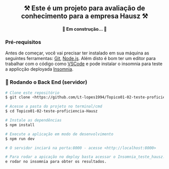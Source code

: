 <h2 align="center">⚒️ Este é um projeto para avaliação de conhecimento para a empresa Hausz ⚒️</h2>

<h4 align="center"> 
	🚧  Em construção...  🚧
</h4>

### Pré-requisitos

Antes de começar, você vai precisar ter instalado em sua máquina as seguintes ferramentas:
[Git](https://git-scm.com), [Node.js](https://nodejs.org/en/). 
Além disto é bom ter um editor para trabalhar com o código como [VSCode](https://code.visualstudio.com/) 
e pode instalar o insomnia para teste a applicção deployada [Insomnia](https://insomnia.rest/download).

### 🎲 Rodando o Back End (servidor)

```bash
# Clone este repositório
$ git clone <https://github.com/Lt-lopes1994/Topico01-02-teste-proficiencia-Hausz.git>

# Acesse a pasta do projeto no terminal/cmd
$ cd Topico01-02-teste-proficiencia-Hausz

# Instale as dependências
$ npm install

# Execute a aplicação em modo de desenvolvimento
$ npm run dev

# O servidor inciará na porta:8000 - acesse <http://localhost:8000>

# Para rodar a apicação no deploy basta acessar o Insomnia_teste_hausz.json dentro dos arquivos baixados
e rodar no insomnia para obter os resultados.

```
